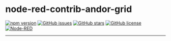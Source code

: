 # node-red-contrib-andor-grid

[![npm version](https://img.shields.io/npm/v/%40andor-automation/node-red-contrib-andor-grid.svg)](https://www.npmjs.com/package/@andor-automation/node-red-contrib-andor-grid)
[![GitHub issues](https://img.shields.io/github/issues/ANDOR-Automation-AB/node-red-contirb-andor-grid.svg)](https://github.com/ANDOR-Automation-AB/node-red-contrib-andor-grid/issues)
[![GitHub stars](https://img.shields.io/github/stars/ANDOR-Automation-AB/node-red-contirb-andor-grid.svg)](https://github.com/ANDOR-Automation-AB/node-red-contrib-andor-grid/stargazers)
[![GitHub license](https://img.shields.io/github/license/ANDOR-Automation-AB/node-red-contirb-andor-grid.svg)](./LICENSE)
[![Node-RED](https://img.shields.io/badge/Node--RED-contrib-blue)](https://nodered.org)

---


